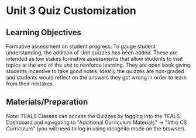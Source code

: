 # Unit 3 Quiz Customization

## Learning Objectives

Formative assessment on student progress: To gauge student understanding, the addition of Unit quizzes has been added.  These are intended as low stakes formative assessments that allow students to visit topics at the end of the unit to reinforce learning.  They are open book giving students incentive to take good notes.  Ideally the quizzes are non-graded and students would reflect on the answers they got wrong in order to learn from their mistakes.

## Materials/Preparation
Note: TEALS Classes can access the Quizzes by logging into the TEALS Dashboard and navigating to "Additional Curriculum Materials" -> "Intro CS Curriculum" (you will need to log in using incognito mode on the browser).
